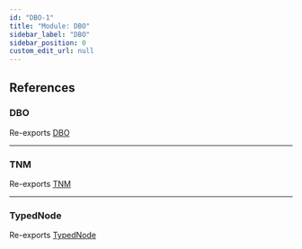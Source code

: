 ```yaml
---
id: "DBO-1"
title: "Module: DBO"
sidebar_label: "DBO"
sidebar_position: 0
custom_edit_url: null
---
```


## References

### DBO

Re-exports [DBO](DBO_DivineBinaryObject.md#dbo)

___

### TNM

Re-exports [TNM](DBO_NodeMaker.md#tnm)

___

### TypedNode

Re-exports [TypedNode](../classes/DBO_Classes_TypedNode.TypedNode.md)
